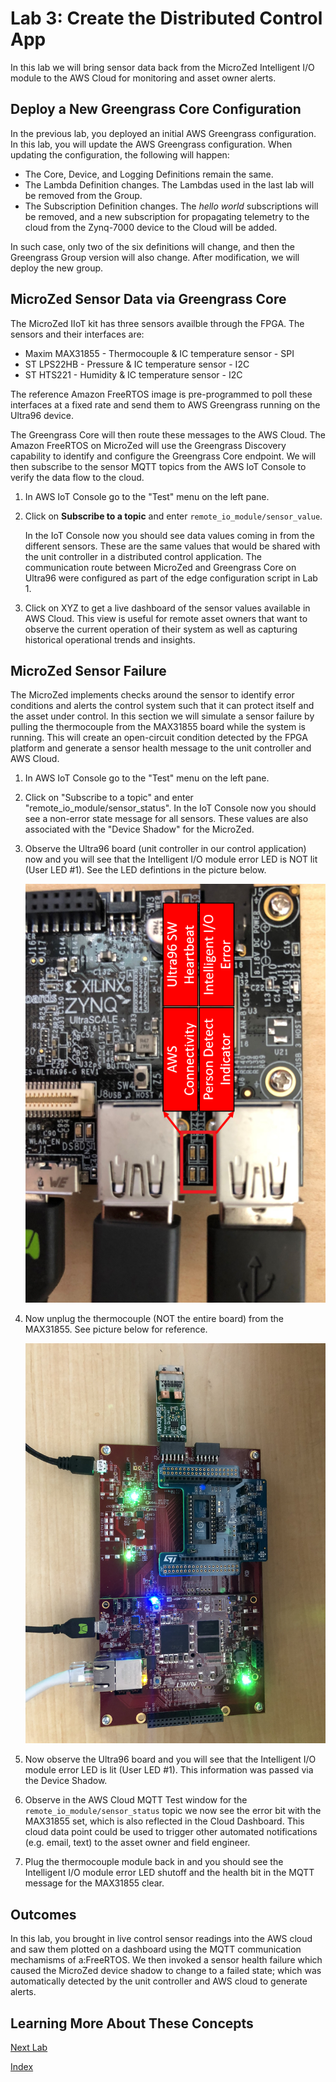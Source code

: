 # Lab 3: Create the Distributed Control App

In this lab we will bring sensor data back from the MicroZed Intelligent I/O module to the AWS Cloud for monitoring and asset owner alerts.

## Deploy a New Greengrass Core Configuration

In the previous lab, you deployed an initial AWS Greengrass configuration. In this lab, you will update the AWS Greengrass configuration. When updating the configuration, the following will happen:

- The Core, Device, and Logging Definitions remain the same.
- The Lambda Definition changes.  The Lambdas used in the last lab will be removed from the Group.
- The Subscription Definition changes. The *hello world* subscriptions will be removed, and a new subscription for propagating telemetry to the cloud from the Zynq-7000 device to the Cloud will be added.

In such case, only two of the six definitions will change, and then the Greengrass Group version will also change.  After modification, we will deploy the new group.



## MicroZed Sensor Data via Greengrass Core

The MicroZed IIoT kit has three sensors availble through the FPGA. The sensors and their interfaces are:

  * Maxim MAX31855 - Thermocouple & IC temperature sensor - SPI
  * ST LPS22HB - Pressure & IC temperature sensor - I2C
  * ST HTS221 - Humidity & IC temperature sensor - I2C

The reference Amazon FreeRTOS image is pre-programmed to poll these interfaces at a fixed rate and send them to AWS Greengrass running on the Ultra96 device.

The Greengrass Core will then route these messages to the AWS Cloud.  The Amazon FreeRTOS on MicroZed will use the Greengrass Discovery capability to identify and configure the Greengrass Core endpoint.  We will then subscribe to the sensor MQTT topics from the AWS IoT Console to verify the data flow to the cloud.

1. In AWS IoT Console go to the "Test" menu on the left pane.
2. Click on **Subscribe to a topic** and enter ```remote_io_module/sensor_value```.

   In the IoT Console now you should see data values coming in from the different sensors.  These are the same values that would be shared with the unit controller in a distributed control application.  The communication route between MicroZed and Greengrass Core on Ultra96 were configured as part of the edge configuration script in Lab 1.
3. Click on XYZ to get a live dashboard of the sensor values available in AWS Cloud.  This view is useful for remote asset owners that want to observe the current operation of their system as well as capturing historical operational trends and insights.

## MicroZed Sensor Failure
The MicroZed implements checks around the sensor to identify error conditions and alerts the control system such that it can protect itself and the asset under control.  In this section we will simulate a sensor failure by pulling the thermocouple from the MAX31855 board while the system is running.  This will create an open-circuit condition detected by the FPGA platform and generate a sensor health message to the unit controller and AWS Cloud.

1. In AWS IoT Console go to the "Test" menu on the left pane.

2. Click on "Subscribe to a topic" and enter "remote_io_module/sensor_status".  In the IoT Console now you should see a non-error state message for all sensors.  These values are also associated with the "Device Shadow" for the MicroZed.

3. Observe the Ultra96 board (unit controller in our control application) now and you will see that the Intelligent I/O module error LED is NOT lit (User LED #1).  See the LED defintions in the picture below.

   ![alt text](images/Ultra96_LED_Configuration.PNG "Ultra96 LED Defintions")

4. Now unplug the thermocouple (NOT the entire board) from the MAX31855.  See picture below for reference.

   ![alt text](images/MicroZed_MAX31855_Thermocouple_Removed.jpg "MAX31855 Thermocouple Removed")

5. Now observe the Ultra96 board and you will see that the Intelligent I/O module error LED is lit (User LED #1).  This information was passed via the Device Shadow.

6. Observe in the AWS Cloud MQTT Test window for the ```remote_io_module/sensor_status``` topic we now see the error bit with the MAX31855 set, which is also reflected in the Cloud Dashboard.  This cloud data point could be used to trigger other automated notifications (e.g. email, text) to the asset owner and field engineer.

7. Plug the thermocouple module back in and you should see the Intelligent I/O module error LED shutoff and the health bit in the MQTT message for the MAX31855 clear.

## Outcomes

In this lab, you brought in live control sensor readings into the AWS cloud and saw them plotted on a dashboard using the MQTT communication mechamisms of a:FreeRTOS.  We then invoked a sensor health failure which caused the MicroZed device shadow to change to a failed state; which was automatically detected by the unit controller and AWS cloud to generate alerts.

## Learning More About These Concepts

[Next Lab](./Lab4.md)

[Index](./README.md)

